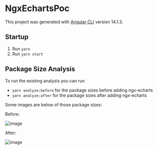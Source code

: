 # NgxEchartsPoc

This project was generated with [Angular CLI](https://github.com/angular/angular-cli) version 14.1.3.

## Startup

1. Run `yarn`
2. Run `yarn start`

## Package Size Analysis

To run the existing analysis you can run

- `yarn analyze:before` for the package sizes before adding ngx-echarts
- `yarn analyze:after` for the package sizes after adding ngx-echarts

Some images are below of those package sizes:

Before: 

![image](https://user-images.githubusercontent.com/17774559/186968507-5ea89951-21fc-4d7f-baf4-096cb665d62b.png)

After:

![image](https://user-images.githubusercontent.com/17774559/186968623-ec784192-dce2-438e-9b8d-5334b55c961d.png)
